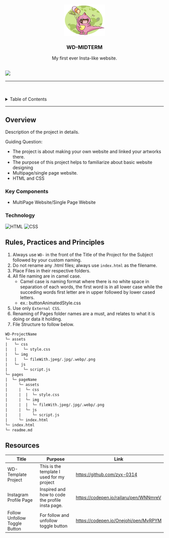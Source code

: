 <a name="readme-top">

<br/>

<br />
<div align="center">
  <a href="https://github.com/fabular-rhm">
  <!-- TODO: If you want to add logo or banner you can add it here -->
    <img src="./assets/img/DINO-LOGO.png" alt="" width="130" height="100">
  </a>
<!-- TODO: Change Title to the name of the title of your Project -->
  <h3 align="center">WD-MIDTERM</h3>
</div>
<!-- TODO: Make a short description -->
<div align="center">
  My first ever Insta-like website. 
</div>

<br />

<!-- TODO: Change the zyx-0314 into your github username  -->
<!-- TODO: Change the WD-Template-Project into the same name of your folder -->
![](https://visit-counter.vercel.app/counter.png?page=zyx-0314/WD-Template-Project)

---

<br />
<br />

<!-- TODO: If you want to add more layers for your readme -->
<details>
  <summary>Table of Contents</summary>
  <ol>
    <li>
      <a href="#overview"> Overview </a>
      <ol>
        <li>
          <a href="#key-components"> Key Components </a>
        </li>
        <li>
          <a href="#technology"> Technology </a>
        </li>
      </ol>
    </li>
    <li>
      <a href="#rule,-practices-and-principles">Rules, Practices and Principles</a>
    </li>
    <li>
      <a href="#resources"> Resources. </a>
    </li>
  </ol>
</details>

---

## Overview

<!-- TODO: To be changed -->
<!-- The following are just sample -->
Description of the project in details.

Guiding Question:
- The project is about making your own website and linked your artworks there. 
- The purpose of this project helps to familiarize about basic website designing
- Multipage/single page website.
- HTML and CSS

### Key Components
<!-- TODO: List of Key Components -->
<!-- The following are just sample -->
- MultiPage Website/Single Page Website

### Technology
<!-- TODO: List of Technology Used -->
![HTML](https://img.shields.io/badge/HTML-E34F26?style=for-the-badge&logo=html5&logoColor=white)
![CSS](https://img.shields.io/badge/CSS-1572B6?style=for-the-badge&logo=css3&logoColor=white)

## Rules, Practices and Principles
1. Always use `WD-` in the front of the Title of the Project for the Subject followed by your custom naming.
2. Do not rename any .html files; always use `index.html` as the filename.
3. Place Files in their respective folders.
4. All file naming are in camel case.
   - Camel case is naming format where there is no white space in separation of each words, the first word is in all lower case while the succeding words first letter are in upper followed by lower cased letters.
   - ex.: buttonAnimatedStyle.css
5. Use only `External CSS`.
6. Renaming of Pages folder names are a must, and relates to what it is doing or data it holding.
7. File Structure to follow below.

```
WD-ProjectName
└─ assets
|   └─ css
|   |   └─ style.css
|   └─ img
|   |   └─ fileWith.jpeg/.jpg/.webp/.png
|   └─ js
|       └─ script.js
└─ pages
|  └─ pageName
|     └─ assets
|     |  └─ css
|     |  |  └─ style.css
|     |  └─ img
|     |  |  └─ fileWith.jpeg/.jpg/.webp/.png
|     |  └─ js
|     |     └─ script.js
|     └─ index.html
└─ index.html
└─ readme.md
```

## Resources

<!-- TODO: Add References -->
| Title | Purpose | Link |
|-|-|-|
| WD-Template Project | This is the template I used for my project | https://github.com/zyx-0314 |
| Instagram Profile Page | Inspired and how to code the profile insta page. | https://codepen.io/railaru/pen/WNNmreV |
| Follow Unfollow Toggle Button | For follow and unfollow toggle button | https://codepen.io/Onejohi/pen/MvRPYM |
